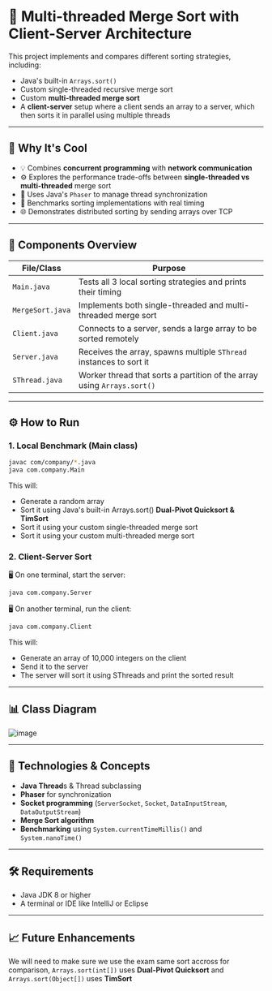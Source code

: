 # 🚀 Multi-threaded Merge Sort with Client-Server Architecture

This project implements and compares different sorting strategies, including:
- Java's built-in `Arrays.sort()`
- Custom single-threaded recursive merge sort
- Custom **multi-threaded merge sort**
- A **client-server** setup where a client sends an array to a server, which then sorts it in parallel using multiple threads

---

## 🧠 Why It's Cool

- 💡 Combines **concurrent programming** with **network communication**
- ⚙️ Explores the performance trade-offs between **single-threaded vs multi-threaded** merge sort
- 🧵 Uses Java's `Phaser` to manage thread synchronization
- 🧪 Benchmarks sorting implementations with real timing
- 🌐 Demonstrates distributed sorting by sending arrays over TCP

---

## 🧩 Components Overview

| File/Class | Purpose |
|------------|---------|
| `Main.java` | Tests all 3 local sorting strategies and prints their timing |
| `MergeSort.java` | Implements both single-threaded and multi-threaded merge sort |
| `Client.java` | Connects to a server, sends a large array to be sorted remotely |
| `Server.java` | Receives the array, spawns multiple `SThread` instances to sort it |
| `SThread.java` | Worker thread that sorts a partition of the array using `Arrays.sort()` |

---

## ⚙️ How to Run

### 1. **Local Benchmark (Main class)**

```bash
javac com/company/*.java
java com.company.Main
```
This will:

- Generate a random array
- Sort it using Java's built-in Arrays.sort() **Dual-Pivot Quicksort & TimSort**
- Sort it using your custom single-threaded merge sort
- Sort it using your custom multi-threaded merge sort

### 2. **Client-Server Sort**

🖥️ On one terminal, start the server:
```bash
java com.company.Server
```
🖥️ On another terminal, run the client:
```bash
java com.company.Client
```
This will:

- Generate an array of 10,000 integers on the client
- Send it to the server
- The server will sort it using SThreads and print the sorted result

---

## 📊 Class Diagram

![image](https://github.com/user-attachments/assets/80df8bf1-f980-46cc-8946-89ae5dcbdb3d)

---

## 🔧 Technologies & Concepts

- **Java Thread**s & Thread subclassing
- **Phaser** for synchronization
- **Socket programming** (`ServerSocket`, `Socket`, `DataInputStream`, `DataOutputStream`)
- **Merge Sort algorithm**
- **Benchmarking** using `System.currentTimeMillis()` and `System.nanoTime()`

---

## 🛠 Requirements

- Java JDK 8 or higher
- A terminal or IDE like IntelliJ or Eclipse

---

## 📈 Future Enhancements
We will need to make sure we use the exam same sort accross for comparison, `Arrays.sort(int[])` uses **Dual-Pivot Quicksort** and `Arrays.sort(Object[])` uses **TimSort**

